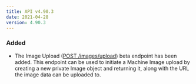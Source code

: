 ```yaml
---
title: API v4.90.3
date: 2021-04-28
version: 4.90.3
---
```


### Added

- The Image Upload ([POST /images/upload](https://www.linode.com/docs/api/images/#image-upload)) beta endpoint has been added. This endpoint can be used to initiate a Machine Image upload by creating a new private Image object and returning it, along with the URL the image data can be uploaded to.